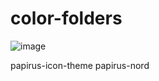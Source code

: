 # color-folders

![image](https://github.com/ArchItalia/color-folders/assets/117321045/a844000b-4940-4bf2-ba0d-437cdbd044ad)

papirus-icon-theme 
papirus-nord
